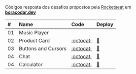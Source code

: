 Códigos resposta dos desafios propostos pela [Rocketseat](https://www.rocketseat.com.br/) em **[boracodar.dev](https://boracodar.dev/)**

| #   | Name                | Code                                                                                            | Deploy                                                                                       |
| :-- | :------------------ | :---------------------------------------------------------------------------------------------- | :------------------------------------------------------------------------------------------- |
| 01  | Music Player        | []()                                                                                            | []()                                                                                         |
| 02  | Product Card        | [:octocat:](https://github.com/rafaelreisramos/boracodar.dev/tree/main/desafio-02_product-card) | [:checkered_flag:](https://rafaelreisramos.github.io/boracodar.dev/desafio-02_product-card/) |
| 03  | Buttons and Cursors | [:octocat:](https://github.com/rafaelreisramos/boracodar.dev/tree/main/desafio-03_button-docs)  | [:checkered_flag:](https://rafaelreisramos.github.io/boracodar.dev/desafio-03_button-docs/)  |
| 04  | Chat                | [:octocat:](https://github.com/rafaelreisramos/boracodar.dev/tree/main/desafio-04_chat)         | [:checkered_flag:](https://rafaelreisramos.github.io/boracodar.dev/desafio-04_chat/)         |
| 04  | Calculator          | [:octocat:](https://github.com/rafaelreisramos/boracodar.dev/tree/main/desafio-02_product-card) | [:checkered_flag:](https://rafaelreisramos.github.io/boracodar.dev/desafio-05_calculator/)   |
